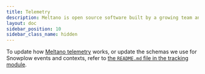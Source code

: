 ```yaml
---
title: Telemetry
description: Meltano is open source software built by a growing team and a community of contributors.
layout: doc
sidebar_position: 10
sidebar_class_name: hidden
---
```


To update how [Meltano telemetry](/reference/settings#send_anonymous_usage_stats) works, or update the schemas we use for Snowplow events and contexts, refer to [the `README.md` file in the tracking module](https://github.com/meltano/meltano/blob/main/src/meltano/core/tracking/README.md).
